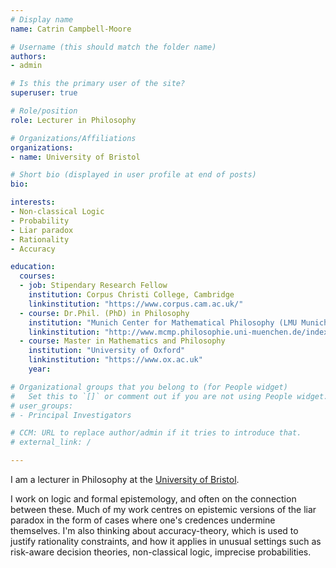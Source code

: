 ```yaml
---
# Display name
name: Catrin Campbell-Moore

# Username (this should match the folder name)
authors:
- admin

# Is this the primary user of the site?
superuser: true

# Role/position
role: Lecturer in Philosophy

# Organizations/Affiliations
organizations:
- name: University of Bristol

# Short bio (displayed in user profile at end of posts)
bio:

interests:
- Non-classical Logic
- Probability
- Liar paradox
- Rationality
- Accuracy

education:
  courses:
  - job: Stipendary Research Fellow
    institution: Corpus Christi College, Cambridge
    linkinstitution: "https://www.corpus.cam.ac.uk/"
  - course: Dr.Phil. (PhD) in Philosophy
    institution: "Munich Center for Mathematical Philosophy (LMU Munich)"
    linkinstitution: "http://www.mcmp.philosophie.uni-muenchen.de/index.html"
  - course: Master in Mathematics and Philosophy
    institution: "University of Oxford"
    linkinstitution: "https://www.ox.ac.uk"
    year:

# Organizational groups that you belong to (for People widget)
#   Set this to `[]` or comment out if you are not using People widget.
# user_groups:
# - Principal Investigators

# CCM: URL to replace author/admin if it tries to introduce that.
# external_link: /

---
```

I am a lecturer in Philosophy at the [University of Bristol](https://www.bristol.ac.uk/philosophy).

I work on logic and formal epistemology, and often on the connection between these.
Much of my work centres on epistemic versions of the liar paradox in the form of cases where one's credences undermine themselves.
I'm also thinking about accuracy-theory, which is used to justify rationality constraints, and how it applies in unusual settings such as risk-aware decision theories, non-classical logic, imprecise probabilities.
